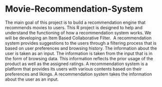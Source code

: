 # Movie-Recommendation-System
The main goal of this project is to build a recommendation engine that recommends movies to users. This R project is designed to help and understand the functioning of how a recommendation system works. We will be developing an Item Based Collaborative Filter.  A recommendation system provides suggestions to the users through a filtering process that is based on user preferences and browsing history. The information about the user is taken as an input. The information is taken from the input that is in the form of browsing data. This information reflects the prior usage of the product as well as the assigned ratings. A recommendation system is a platform that provides its users with various contents based on their preferences and likings. A recommendation system takes the information about the user as an input.
